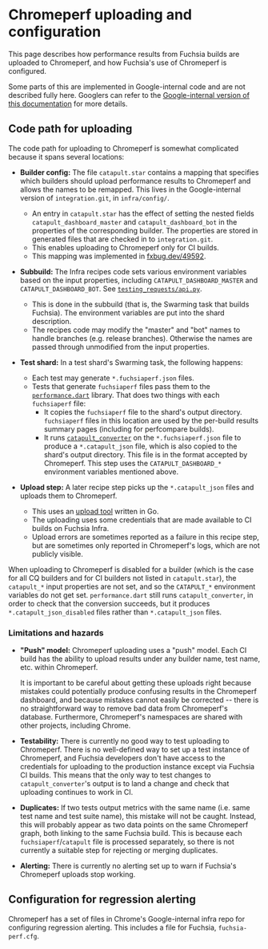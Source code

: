 # Chromeperf uploading and configuration

This page describes how performance results from Fuchsia builds are
uploaded to Chromeperf, and how Fuchsia's use of Chromeperf is
configured.

Some parts of this are implemented in Google-internal code and are not
described fully here. Googlers can refer to the [Google-internal
version of this documentation][internal-doc] for more details.

## Code path for uploading

The code path for uploading to Chromeperf is somewhat complicated
because it spans several locations:

*   **Builder config:** The file `catapult.star` contains a mapping
    that specifies which builders should upload performance results to
    Chromeperf and allows the names to be remapped. This lives in the
    Google-internal version of `integration.git`, in `infra/config/`.

    *   An entry in `catapult.star` has the effect of setting the
        nested fields `catapult_dashboard_master` and
        `catapult_dashboard_bot` in the properties of the
        corresponding builder. The properties are stored in generated
        files that are checked in to `integration.git`.
    *   This enables uploading to Chromeperf only for CI builds.
    *   This mapping was implemented in
        [fxbug.dev/49592](https://fxbug.dev/49592).

*   **Subbuild:** The Infra recipes code sets various environment
    variables based on the input properties, including
    `CATAPULT_DASHBOARD_MASTER` and `CATAPULT_DASHBOARD_BOT`. See
    [`testing_requests/api.py`](https://fuchsia.googlesource.com/infra/recipes/+/HEAD/recipe_modules/testing_requests/api.py).

    *   This is done in the subbuild (that is, the Swarming task that
        builds Fuchsia). The environment variables are put into the
        shard description.
    *   The recipes code may modify the "master" and "bot" names to
        handle branches (e.g. release branches). Otherwise the names
        are passed through unmodified from the input properties.

*   **Test shard:** In a test shard's Swarming task, the following
    happens:

    *   Each test may generate `*.fuchsiaperf.json` files.
    *   Tests that generate `fuchsiaperf` files pass them to the
        [`performance.dart`][performance.dart] library. That does two
        things with each `fuchsiaperf` file:
        *   It copies the `fuchsiaperf` file to the shard's output
            directory. `fuchsiaperf` files in this location are used
            by the per-build results summary pages (including for
            perfcompare builds).
        *   It runs [`catapult_converter`][catapult_converter] on the
            `*.fuchsiaperf.json` file to produce a `*.catapult_json`
            file, which is also copied to the shard's output
            directory. This file is in the format accepted by
            Chromeperf. This step uses the `CATAPULT_DASHBOARD_*`
            environment variables mentioned above.

*   **Upload step:** A later recipe step picks up the
    `*.catapult_json` files and uploads them to Chromeperf.

    *   This uses an [upload tool] written in Go.
    *   The uploading uses some credentials that are made available to
        CI builds on Fuchsia Infra.
    *   Upload errors are sometimes reported as a failure in this
        recipe step, but are sometimes only reported in Chromeperf's
        logs, which are not publicly visible.

When uploading to Chromeperf is disabled for a builder (which is the
case for all CQ builders and for CI builders not listed in
`catapult.star`), the `catapult_*` input properties are not set, and so
the `CATAPULT_*` environment variables do not get set.
`performance.dart` still runs `catapult_converter`, in order to check
that the conversion succeeds, but it produces `*.catapult_json_disabled`
files rather than `*.catapult_json` files.

### Limitations and hazards

*   **"Push" model:** Chromeperf uploading uses a "push" model. Each
    CI build has the ability to upload results under any builder name,
    test name, etc. within Chromeperf.

    It is important to be careful about getting these uploads right
    because mistakes could potentially produce confusing results in
    the Chromeperf dashboard, and because mistakes cannot easily be
    corrected -- there is no straightforward way to remove bad data
    from Chromeperf's database. Furthermore, Chromeperf's namespaces
    are shared with other projects, including Chrome.

*   **Testability:** There is currently no good way to test uploading
    to Chromeperf. There is no well-defined way to set up a test
    instance of Chromeperf, and Fuchsia developers don't have access
    to the credentials for uploading to the production instance except
    via Fuchsia CI builds. This means that the only way to test
    changes to `catapult_converter`'s output is to land a change and
    check that uploading continues to work in CI.

*   **Duplicates:** If two tests output metrics with the same name
    (i.e. same test name and test suite name), this mistake will not
    be caught. Instead, this will probably appear as two data points
    on the same Chromeperf graph, both linking to the same Fuchsia
    build. This is because each `fuchsiaperf`/`catapult` file is
    processed separately, so there is not currently a suitable step
    for rejecting or merging duplicates.

*   **Alerting:** There is currently no alerting set up to warn if
    Fuchsia's Chromeperf uploads stop working.

## Configuration for regression alerting

Chromeperf has a set of files in Chrome's Google-internal infra repo
for configuring regression alerting. This includes a file for Fuchsia,
`fuchsia-perf.cfg`.


[internal-doc]: <https://goto.google.com/fuchsia-chromeperf-uploading>
[performance.dart]: /sdk/testing/sl4f/client/lib/src/performance.dart
[catapult_converter]: /src/testing/catapult_converter/
[upload tool]: <https://fuchsia.googlesource.com/infra/infra/+/HEAD/cmd/catapult/>
